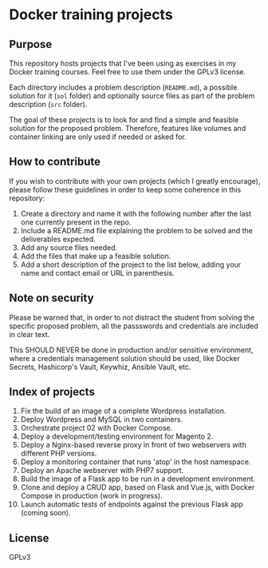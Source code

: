 # Docker training projects

## Purpose

This repository hosts projects that I've been using as exercises in my Docker training courses. Feel free to use them under the GPLv3 license.

Each directory includes a problem description (`README.md`), a possible solution for it (`sol` folder) and optionally source files as part of the problem description (`src` folder).

The goal of these projects is to look for and find a simple and feasible solution for the proposed problem. Therefore, features like volumes and container linking are only used if needed or asked for.

## How to contribute

If you wish to contribute with your own projects (which I greatly encourage), please follow these guidelines in order to keep some coherence in this repository:

1. Create a directory and name it with the following number after the last one currently present in the repo.
2. Include a README.md file explaining the problem to be solved and the deliverables expected.
3. Add any source files needed.
4. Add the files that make up a feasible solution.
5. Add a short description of the project to the list below, adding your name and contact email or URL in parenthesis.

## Note on security

Please be warned that, in order to not distract the student from solving the specific proposed problem, all the passswords and credentials are included in clear text.

This SHOULD NEVER be done in production and/or sensitive environment, where a credentials management solution should be used, like Docker Secrets, Hashicorp's Vault, Keywhiz, Ansible Vault, etc.

## Index of projects

1. Fix the build of an image of a complete Wordpress installation.
2. Deploy Wordpress and MySQL in two containers.
3. Orchestrate project 02 with Docker Compose.
4. Deploy a development/testing environment for Magento 2.
5. Deploy a Nginx-based reverse proxy in front of two webservers with different PHP versions.
6. Deploy a monitoring container that runs 'atop' in the host namespace.
7. Deploy an Apache webserver with PHP7 support.
8. Build the image of a Flask app to be run in a development environment.
9. Clone and deploy a CRUD app, based on Flask and Vue.js, with Docker Compose in production (work in progress).
10. Launch automatic tests of endpoints against the previous Flask app (coming soon).

## License

GPLv3
